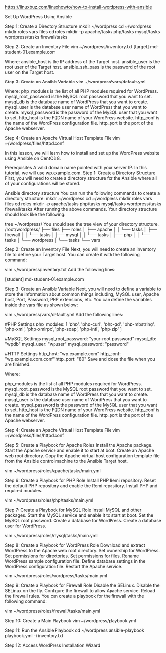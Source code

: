 https://linuxbuz.com/linuxhowto/how-to-install-wordpress-with-ansible

Set Up WordPress Using Ansible

Step 1: Create a Directory Structure
mkdir ~/wordpress
cd ~/wordpress
mkdir roles vars files
cd roles
mkdir -p apache/tasks php/tasks mysql/tasks wordpress/tasks firewall/tasks

Step 2: Create an Inventory File
vim ~/wordpress/inventory.txt
[target]
md-student-01.example.com

Where:
ansible_host is the IP address of the Target host.
ansible_user is the root user of the Target host.
ansible_ssh_pass is the password of the root user on the Target host.

Step 3: Create an Ansible Variable
vim ~/wordpress/vars/default.yml

Where:
php_modules is the list of all PHP modules required for WordPress.
mysql_root_password is the MySQL root password that you want to set.
mysql_db is the database name of WordPress that you want to create.
mysql_user is the database user name of WordPress that you want to create.
mysql_password is the password of the MySQL user that you want to set.
http_host is the FQDN name of your WordPress website.
http_conf is the name of the WordPress configuration file.
http_port is the port of the Apache webserver.

Step 4: Create an Apache Virtual Host Template File
vim ~/wordpress/files/httpd.conf

In this lesson, we will learn how to install and set up the WordPress website using Ansible on CentOS 8.

Prerequisites
A valid domain name pointed with your server IP. In this tutorial, we will use wp.example.com.
Step 1: Create a Directory Structure
First, you will need to create a directory structure for the Ansible where all of your configurations will be stored.

Ansible directory structure
You can run the following commands to create a directory structure:
mkdir ~/wordpress
cd ~/wordpress
mkdir roles vars files
cd roles
mkdir -p apache/tasks php/tasks mysql/tasks wordpress/tasks firewall/tasks
After running the above commands. Your directory structure should look like the following:

tree ~/wordpress/
You should see the tree view of your directory structure.
/root/wordpress/
├── files
├── roles
│   ├── apache
│   │   └── tasks
│   ├── firewall
│   │   └── tasks
│   ├── mysql
│   │   └── tasks
│   ├── php
│   │   └── tasks
│   └── wordpress
│       └── tasks
└── vars

Step 2: Create an Inventory File
Next, you will need to create an inventory file to define your Target host. You can create it with the following command:

vim ~/wordpress/inventory.txt
Add the following lines:

[student]
md-student-01.example.com

Step 3: Create an Ansible Variable
Next, you will need to define a variable to store the information about common things including, MySQL user, Apache host, Port, Password, PHP extensions, etc. You can define the variables inside the vars file as shown below:

vim ~/wordpress/vars/default.yml
Add the following lines:

#PHP Settings
php_modules: [ 'php', 'php-curl', 'php-gd', 'php-mbstring', 'php-xml', 'php-xmlrpc', 'php-soap', 'php-intl', 'php-zip' ]
 
#MySQL Settings
mysql_root_password: "your-root-password"
mysql_db: "wpdb"
mysql_user: "wpuser"
mysql_password: "password"
 
#HTTP Settings
http_host: "wp.example.com"
http_conf: "wp.example.com.conf"
http_port: "80"
Save and close the file when you are finished.

Where:

php_modules is the list of all PHP modules required for WordPress.
mysql_root_password is the MySQL root password that you want to set.
mysql_db is the database name of WordPress that you want to create.
mysql_user is the database user name of WordPress that you want to create.
mysql_password is the password of the MySQL user that you want to set.
http_host is the FQDN name of your WordPress website.
http_conf is the name of the WordPress configuration file.
http_port is the port of the Apache webserver.

Step 4: Create an Apache Virtual Host Template File
vim ~/wordpress/files/httpd.conf

Step 5: Create a Playbook for Apache Roles
Install the Apache package.
Start the Apache service and enable it to start at boot.
Create an Apache web root directory.
Copy the Apache virtual host configuration template file from the Ansible control machine to the Ansible Target host.

vim ~/wordpress/roles/apache/tasks/main.yml

Step 6: Create a Playbook for PHP Role
Install PHP Remi repository.
Reset the default PHP repository and enable the Remi repository.
Install PHP and required modules.

vim ~/wordpress/roles/php/tasks/main.yml

Step 7: Create a Playbook for MySQL Role
Install MySQL and other packages.
Start the MySQL service and enable it to start at boot.
Set the MySQL root password.
Create a database for WordPress.
Create a database user for WordPress.

vim ~/wordpress/roles/mysql/tasks/main.yml

Step 8: Create a Playbook for WordPress Role
Download and extract WordPress to the Apache web root directory.
Set ownership for WordPress.
Set permissions for directories.
Set permissions for files.
Rename WordPress sample configuration file.
Define database settings in the WordPress configuration file.
Restart the Apache service.

vim ~/wordpress/roles/wordpress/tasks/main.yml

Step 9: Create a Playbook for Firewall Role
Disable the SELinux.
Disable the SELinux on the fly.
Configure the firewall to allow Apache service.
Reload the firewall rules.
You can create a playbook for the firewall with the following command:

vim ~/wordpress/roles/firewall/tasks/main.yml

Step 10: Create a Main Playbook
vim ~/wordpress/playbook.yml

Step 11: Run the Ansible Playbook
cd ~/wordpress
ansible-playbook playbook.yml -i inventory.txt

Step 12: Access WordPress Installation Wizard

